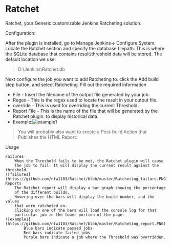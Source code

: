 Ratchet
=======

Ratchet,  your Generic customizable Jenkins Ratcheting solution.

Configuration:

After the plugin is installed, go to Manage Jenkins-> Configure System.
Locate the Ratchet section and specify the database filepath. This is 
where the SQLite database that contains result/threshold data will be 
stored.
 The default location we use:
> D:\Jenkins\Ratchet.db
    
Next configure the job you want to add Ratcheting to. click the Add build
step button, and select Ratcheting.
Fill out the required information
 - File - Insert the filename of the output file generated by your job.
 - Regex - This is the regex used to locate the result in your output file.
 - override - This is used for overriding the current Threshold.
 - Report File - This is the name of the file that will be generated by 
   the Ratchet plugin. to display historical data.
 - Example:![example1](https://github.com/ntw1103/Ratchet/blob/master/Ratcheting_example.PNG)
> You will probably also want to create a Post-build Action that 
> Publishes the HTML Report.


Usage

    Failures
        When the Threshold fails to be met, the Ratchet plugin will cause 
        the job to fail. It will display the current result against the threshold.
	![failures](https://github.com/ntw1103/Ratchet/blob/master/Ratcheting_failure.PNG)
    Reports
        The Ratchet report will display a bar graph showing the percentage
        of the different builds.
        Hovering over the bars will display the build number, and the values
        that were ratcheted on. 
        Clicking on one of the bars will load the console log for that
        particular job in the lower portion of the page.
	![example1](https://github.com/ntw1103/Ratchet/blob/master/Ratcheting_report.PNG)
            Blue bars indicate passed jobs
            Red bars indicate failed jobs
            Purple bars indicate a job where the Threshold was overridden. 


